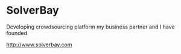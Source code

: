 # SolverBay
Developing crowdsourcing platform my business partner and I have founded

http://www.solverbay.com
